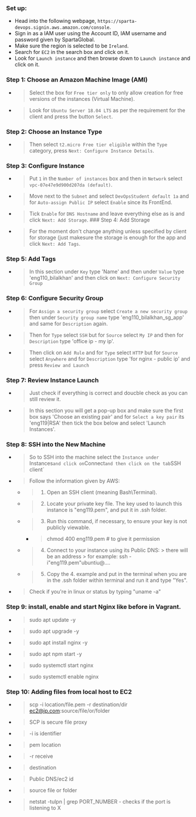 ### Set up:
* Head into the following webpage, `https://sparta-devops.signin.aws.amazon.com/console`.
* Sign in as a IAM user using the Account ID, IAM username and password given by SpartaGlobal.
* Make sure the region is selected to be `Ireland`.
* Search for `EC2` in the search box and click on it.
* Look for `Launch instance` and then browse down to `Launch instance` and click on it.
### Step 1: Choose an Amazon Machine Image (AMI)
* > Select the box for `Free tier only` to only allow creation for free versions of the instances (Virtual Machine).
* > Look for `Ubuntu Server 18.04 LTS` as per the requirement for the client and press the button `Select`.
### Step 2: Choose an Instance Type
* > Then select `t2.micro Free tier eligible` within the `Type` category, press `Next: Configure Instance Details`.
### Step 3: Configure Instance
* > Put `1` in the `Number of instances` box and then in `Network` select `vpc-07e47e9d900d207da (default)`.
* > Move next to the `Subnet` and select `DevOpsStudent default 1a` and for `Auto-assign Public IP` select `Enable` since its FrontEnd.
* > Tick `Enable` for `DNS Hostname` and leave everything else as is and click `Next: Add Storage`.
### Step 4: Add Storage
* > For the moment don't change anything unless specified by client for storage (just makesure the storage is enough for the app and click `Next: Add Tags`.
### Step 5: Add Tags
* > In this section under `Key` type 'Name' and then under `Value` type 'eng110_bilalkhan' and then click on `Next: Configure Security Group`
### Step 6: Configure Security Group
* > For `Assign a security group` select `Create a new security group` then under `Security group name` type 'eng110_bilalkhan_sg_app' and same for `Description` again.
* > Then for `Type` select `SSH` but for `Source` select `My IP` and then for `Description` type 'office ip - my ip'.
* > Then click on `Add Rule` and for `Type` select `HTTP` but for `Source` select `Anywhere` and for `Description` type 'for nginx - public ip' and press `Review and Launch`
### Step 7: Review Instance Launch
* > Just check if everything is correct and doucble check as you can still review it.
* > In this section you will get a pop-up box and make sure the first box says 'Choose an existing pair' and for `Select a key pair` its 'eng119|RSA' then tick the box below and select 'Launch Instances'.
### Step  8: SSH into the New Machine
* > So to SSH into the machine select the `Instance under `Instances` and click on `Connect` and then click on the tab `SSH client`
* > Follow the information given by AWS:
  * > 1. Open an SSH client (meaning Bash\Terminal).
  * > 2. Locate your private key file. The key used to launch this instance is "eng119.pem", and put it in .ssh folder.
  * > 3. Run this command, if necessary, to ensure your key is not publicly viewable.
     * > chmod 400 eng119.pem # to give it permission
  * >  4. Connect to your instance using its Public DNS:
        > there will be an address
        > for example: ssh -i"eng119.pem"ubuntiu@....
  * >  5. Copy the 4. example and put in the terminal when you are in the .ssh folder within terminal and run it and type "Yes".
* >  Check if you're in linux or status by typing "uname -a"
### Step 9: install, enable and start Nginx like before in Vagrant.
* > sudo apt update -y
* > sudo apt upgrade -y
* > sudo apt install nginx -y
* > sudo apt npm start -y
* > sudo systemctl start nginx
* > sudo systemctl enable nginx
### Step 10: Adding files from local host to EC2
* > scp -i location/file.pem -r destination/dir ec2@ip.com:source/file/or/folder
* > SCP is secure file proxy
* > -i is identifier
* > pem location
* > -r receive
* > destination
* > Public DNS/ec2 id
* > source file or folder
* > netstat -tulpn | grep PORT_NUMBER - checks if the port is listening to X

